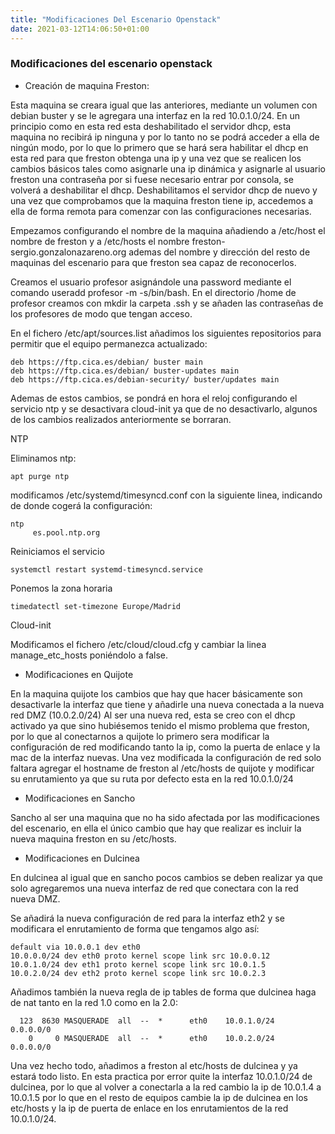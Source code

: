 ```yaml
---
title: "Modificaciones Del Escenario Openstack"
date: 2021-03-12T14:06:50+01:00
---
```


### **Modificaciones del escenario openstack** ###

* Creación de maquina Freston:

Esta maquina se creara igual que las anteriores, mediante un volumen con debian buster y se le agregara una interfaz en la red 10.0.1.0/24. 
En un principio como en esta red esta deshabilitado el servidor dhcp, esta maquina no recibirá ip ninguna y por lo tanto no se podrá acceder a ella de ningún modo, por lo que lo primero que se hará sera habilitar el dhcp en esta red para que freston obtenga una ip y una vez que se realicen los cambios básicos tales como asignarle una ip dinámica y asignarle al usuario freston una contraseña por si fuese necesario entrar por consola, se volverá a deshabilitar el dhcp.
Deshabilitamos el servidor dhcp de nuevo y una vez que comprobamos que la maquina freston tiene ip, accedemos a ella de forma remota para comenzar con las configuraciones necesarias.

Empezamos configurando el nombre de la maquina añadiendo a /etc/host el nombre de freston y a /etc/hosts el nombre freston-sergio.gonzalonazareno.org ademas del nombre y dirección del resto de maquinas del escenario para que freston sea capaz de reconocerlos.

Creamos el usuario profesor asignándole una password mediante el comando useradd profesor -m -s/bin/bash. En el directorio /home de profesor creamos con mkdir la carpeta .ssh y se añaden las contraseñas de los profesores de modo que tengan acceso. 

En el fichero /etc/apt/sources.list añadimos los siguientes repositorios para permitir que el equipo permanezca actualizado:

~~~
deb https://ftp.cica.es/debian/ buster main
deb https://ftp.cica.es/debian/ buster-updates main
deb https://ftp.cica.es/debian-security/ buster/updates main
~~~

Ademas de estos cambios, se pondrá en hora el reloj configurando el servicio ntp y se desactivara cloud-init ya que de no desactivarlo, algunos de los cambios realizados anteriormente se borraran.

NTP

Eliminamos ntp:

~~~
apt purge ntp
~~~

modificamos /etc/systemd/timesyncd.conf con la siguiente linea, indicando de donde cogerá la configuración:

~~~
ntp
     es.pool.ntp.org
~~~

Reiniciamos el servicio

~~~
systemctl restart systemd-timesyncd.service
~~~

Ponemos la zona horaria

~~~
timedatectl set-timezone Europe/Madrid
~~~

Cloud-init

Modificamos el fichero /etc/cloud/cloud.cfg y cambiar la linea manage_etc_hosts poniéndolo a false.

* Modificaciones en Quijote

En la maquina quijote los cambios que hay que hacer básicamente son desactivarle la interfaz que tiene y añadirle una nueva conectada a la nueva red DMZ (10.0.2.0/24)
Al ser una nueva red, esta se creo con el dhcp activado ya que sino hubiésemos tenido el mismo problema que freston, por lo que al conectarnos a quijote lo primero sera modificar la configuración de red modificando tanto la ip, como la puerta de enlace y la mac de la interfaz nuevas.
Una vez modificada la configuración de red solo faltara agregar el hostname de freston al /etc/hosts de quijote y modificar su enrutamiento ya que su ruta por defecto esta en la red 10.0.1.0/24

* Modificaciones en Sancho

Sancho al ser una maquina que no ha sido afectada por las modificaciones del escenario, en ella el único cambio que hay que realizar es incluir la nueva maquina freston en su /etc/hosts.

* Modificaciones en Dulcinea

En dulcinea al igual que en sancho pocos cambios se deben realizar ya que solo agregaremos una nueva interfaz de red que conectara con la red nueva DMZ.

Se añadirá la nueva configuración de red para la interfaz eth2 y se modificara el enrutamiento de forma que tengamos algo así:

~~~
default via 10.0.0.1 dev eth0 
10.0.0.0/24 dev eth0 proto kernel scope link src 10.0.0.12 
10.0.1.0/24 dev eth1 proto kernel scope link src 10.0.1.5 
10.0.2.0/24 dev eth2 proto kernel scope link src 10.0.2.3
~~~

Añadimos también la nueva regla de ip tables de forma que dulcinea haga de nat tanto en la red 1.0 como en la 2.0:

~~~
  123  8630 MASQUERADE  all  --  *      eth0    10.0.1.0/24          0.0.0.0/0           
    0     0 MASQUERADE  all  --  *      eth0    10.0.2.0/24          0.0.0.0/0
~~~

Una vez hecho todo, añadimos a freston al etc/hosts de dulcinea y ya estará todo listo. En esta practica por error quite la interfaz 10.0.1.0/24 de dulcinea, por lo que al volver a conectarla a la red cambio la ip de 10.0.1.4 a 10.0.1.5 por lo que en el resto de equipos cambie la ip de dulcinea en los etc/hosts y la ip de puerta de enlace en los enrutamientos de la red 10.0.1.0/24.